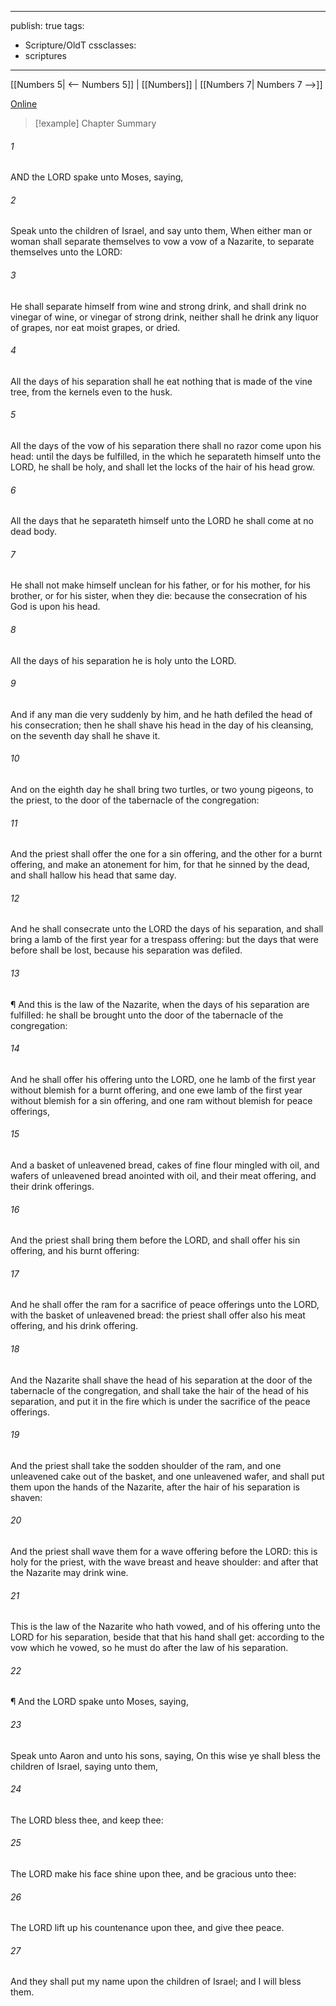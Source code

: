 

---
publish: true
tags:
  - Scripture/OldT
cssclasses:
  - scriptures
---
[[Numbers 5| <-- Numbers 5]] | [[Numbers]] | [[Numbers 7| Numbers 7 -->]]

[Online](https://churchofjesuschrist.org/study/scriptures/ot/num/6?lang=eng)

>[!example] Chapter Summary
>
###### 1
AND the LORD spake unto Moses, saying,
###### 2
Speak unto the children of Israel, and say unto them, When either man or woman shall separate themselves to vow a vow of a Nazarite, to separate themselves unto the LORD:
###### 3
He shall separate himself from wine and strong drink, and shall drink no vinegar of wine, or vinegar of strong drink, neither shall he drink any liquor of grapes, nor eat moist grapes, or dried.
###### 4
All the days of his separation shall he eat nothing that is made of the vine tree, from the kernels even to the husk.
###### 5
All the days of the vow of his separation there shall no razor come upon his head: until the days be fulfilled, in the which he separateth himself unto the LORD, he shall be holy, and shall let the locks of the hair of his head grow.
###### 6
All the days that he separateth himself unto the LORD he shall come at no dead body.
###### 7
He shall not make himself unclean for his father, or for his mother, for his brother, or for his sister, when they die: because the consecration of his God is upon his head.
###### 8
All the days of his separation he is holy unto the LORD.
###### 9
And if any man die very suddenly by him, and he hath defiled the head of his consecration; then he shall shave his head in the day of his cleansing, on the seventh day shall he shave it.
###### 10
And on the eighth day he shall bring two turtles, or two young pigeons, to the priest, to the door of the tabernacle of the congregation:
###### 11
And the priest shall offer the one for a sin offering, and the other for a burnt offering, and make an atonement for him, for that he sinned by the dead, and shall hallow his head that same day.
###### 12
And he shall consecrate unto the LORD the days of his separation, and shall bring a lamb of the first year for a trespass offering: but the days that were before shall be lost, because his separation was defiled.
###### 13
¶ And this is the law of the Nazarite, when the days of his separation are fulfilled: he shall be brought unto the door of the tabernacle of the congregation:
###### 14
And he shall offer his offering unto the LORD, one he lamb of the first year without blemish for a burnt offering, and one ewe lamb of the first year without blemish for a sin offering, and one ram without blemish for peace offerings,
###### 15
And a basket of unleavened bread, cakes of fine flour mingled with oil, and wafers of unleavened bread anointed with oil, and their meat offering, and their drink offerings.
###### 16
And the priest shall bring them before the LORD, and shall offer his sin offering, and his burnt offering:
###### 17
And he shall offer the ram for a sacrifice of peace offerings unto the LORD, with the basket of unleavened bread: the priest shall offer also his meat offering, and his drink offering.
###### 18
And the Nazarite shall shave the head of his separation at the door of the tabernacle of the congregation, and shall take the hair of the head of his separation, and put it in the fire which is under the sacrifice of the peace offerings.
###### 19
And the priest shall take the sodden shoulder of the ram, and one unleavened cake out of the basket, and one unleavened wafer, and shall put them upon the hands of the Nazarite, after the hair of his separation is shaven:
###### 20
And the priest shall wave them for a wave offering before the  LORD: this is holy for the priest, with the wave breast and heave shoulder: and after that the Nazarite may drink wine.
###### 21
This is the law of the Nazarite who hath vowed, and of his offering unto the LORD for his separation, beside that that his hand shall get: according to the vow which he vowed, so he must do after the law of his separation.
###### 22
¶ And the LORD spake unto Moses, saying,
###### 23
Speak unto Aaron and unto his sons, saying, On this wise ye shall bless the children of Israel, saying unto them,
###### 24
The LORD bless thee, and keep thee:
###### 25
The LORD make his face shine upon thee, and be gracious unto thee:
###### 26
The LORD lift up his countenance upon thee, and give thee peace.
###### 27
And they shall put my name upon the children of Israel; and I will bless them.



